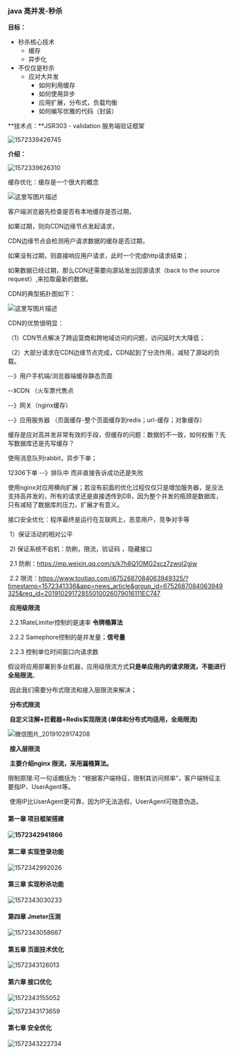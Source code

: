 ###                               java 高并发-秒杀

**目标：**

+ 秒杀核心技术
  + 缓存
  + 异步化
+ 不仅仅是秒杀
  + 应对大并发
    + 如何利用缓存
    + 如何使用异步
    + 应用扩展，分布式，负载均衡
    + 如何编写优雅的代码（封装）

**技术点：**JSR303 - validation 服务端验证框架

![1572339426745](C:\Users\Administrator\AppData\Roaming\Typora\typora-user-images\1572339426745.png)

**介绍：**

![1572339626310](C:\Users\Administrator\AppData\Roaming\Typora\typora-user-images\1572339626310.png)

缓存优化：缓存是一个很大的概念

![这里写图片描述](http://img.php.cn/upload/article/000/023/547/4165cd44d5c7547638fcf4d0f8b6a527-1.png)

客户端浏览器先检查是否有本地缓存是否过期，

如果过期，则向CDN边缘节点发起请求，

CDN边缘节点会检测用户请求数据的缓存是否过期，

如果没有过期，则直接响应用户请求，此时一个完成http请求结束；

如果数据已经过期，那么CDN还需要向源站发出回源请求（back to the source request）,来拉取最新的数据。

CDN的典型拓扑图如下：

![这里写图片描述](http://img.php.cn/upload/article/000/023/547/948731738754f40e5105b21a4bb6b5cf-2.png)

CDN的优势很明显：

（1）CDN节点解决了跨运营商和跨地域访问的问题，访问延时大大降低；

（2）大部分请求在CDN边缘节点完成，CDN起到了分流作用，减轻了源站的负载。

--》用户手机端/浏览器端缓存静态页面

--》CDN （火车票代售点 

--》网关（nginx缓存）

--》应用服务器 （页面缓存-整个页面缓存到redis；url-缓存；对象缓存）

缓存是应对高并发非常有效的手段，但缓存的问题：数据的不一致，如何权衡？先写数据库还是先写缓存？

使用消息队列rabbit，异步下单；

12306下单 --》排队中 而非直接告诉成功还是失败

使用nginx对应用横向扩展；若没有前面的优化过程仅仅只是增加服务器，是没法支持高并发的，所有的请求还是直接透传到DB，因为整个并发的瓶颈是数据库，只有减轻了数据库的压力，扩展才有意义。

接口安全优化：程序最终是运行在互联网上，恶意用户，竞争对手等

​							1）保证活动的相对公平

​							2)   保证系统不宕机：防刷，限流，验证码 ，隐藏接口

​								 2.1 防刷：https://mp.weixin.qq.com/s/k7h8Q1OMG2xcz7zwoI2giw

​								 2.2 限流：https://www.toutiao.com/i6752687084063949325/?timestamp=1572341336&app=news_article&group_id=6752687084063949325&req_id=20191029172855010026079016111EC747

​								**应用级限流**

​									 2.2.1RateLimiter控制的是速率 **令牌桶算法**

​									 2.2.2 Samephore控制的是并发量；**信号量**

​									 2.2.3 控制单位时间窗口内请求数

​						假设将应用部署到多台机器，应用级限流方式**只是单应用内的请求限流，不能进行全局限流**。

​						因此我们需要分布式限流和接入层限流来解决；

​								**分布式限流**

​								**自定义注解+拦截器+Redis实现限流 (单体和分布式均适用，全局限流)**

![微信图片_20191029174208](C:\Users\Administrator\Desktop\微信图片_20191029174208.gif)

​								**接入层限流**	

​	**主要介绍nginx 限流，采用漏桶算法。**	

​	限制原理:可一句话概括为：“根据客户端特征，限制其访问频率”，客户端特征主要指IP、UserAgent等。

​	使用IP比UserAgent更可靠，因为IP无法造假，UserAgent可随意伪造。		



#### 第一章 项目框架搭建

#### ![1572342941866](C:\Users\Administrator\AppData\Roaming\Typora\typora-user-images\1572342941866.png)			

#### 第二章 实现登录功能

![1572342992026](C:\Users\Administrator\AppData\Roaming\Typora\typora-user-images\1572342992026.png)

#### 第三章 实现秒杀功能

![1572343030233](C:\Users\Administrator\AppData\Roaming\Typora\typora-user-images\1572343030233.png)

#### 第四章 Jmeter压测

![1572343058667](C:\Users\Administrator\AppData\Roaming\Typora\typora-user-images\1572343058667.png)

#### 第五章 页面技术优化

![1572343126013](C:\Users\Administrator\AppData\Roaming\Typora\typora-user-images\1572343126013.png)

#### 第六章 接口优化

![1572343155052](C:\Users\Administrator\AppData\Roaming\Typora\typora-user-images\1572343155052.png)

![1572343173659](C:\Users\Administrator\AppData\Roaming\Typora\typora-user-images\1572343173659.png)

#### 第七章 安全优化

![1572343222734](C:\Users\Administrator\AppData\Roaming\Typora\typora-user-images\1572343222734.png)